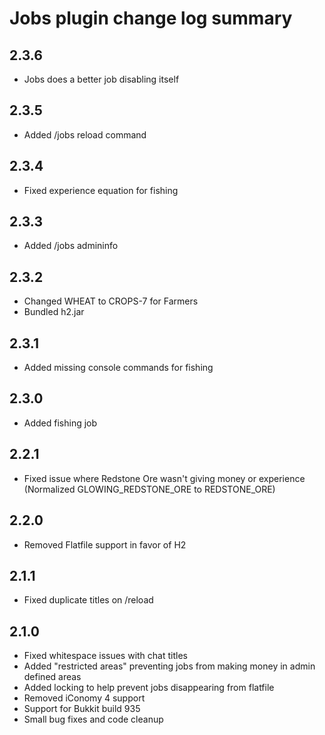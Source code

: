 # Jobs plugin change log summary

## 2.3.6
* Jobs does a better job disabling itself

## 2.3.5
* Added /jobs reload command

## 2.3.4
* Fixed experience equation for fishing

## 2.3.3
* Added /jobs admininfo <playername>

## 2.3.2
* Changed WHEAT to CROPS-7 for Farmers
* Bundled h2.jar

## 2.3.1
* Added missing console commands for fishing

## 2.3.0
* Added fishing job

## 2.2.1
* Fixed issue where Redstone Ore wasn't giving money or experience (Normalized GLOWING_REDSTONE_ORE to REDSTONE_ORE)

## 2.2.0
* Removed Flatfile support in favor of H2

## 2.1.1
* Fixed duplicate titles on /reload

## 2.1.0
* Fixed whitespace issues with chat titles
* Added "restricted areas" preventing jobs from making money in admin defined areas
* Added locking to help prevent jobs disappearing from flatfile
* Removed iConomy 4 support
* Support for Bukkit build 935
* Small bug fixes and code cleanup